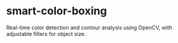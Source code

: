 # smart-color-boxing
Real-time color detection and contour analysis using OpenCV, with adjustable filters for object size.
